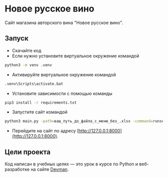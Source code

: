 # Новое русское вино

Сайт магазина авторского вина "Новое русское вино".

## Запуск

- Скачайте код
- Если нужно установите виртуальное окружение командой
```sh
python3 -m venv .venv
```
- Активируйте виртуальное окружение командой
```sh
.venv\Scripts\activate.bat
```
- Установите зависимости с помощью команды
```sh
pip3 install -r requirements.txt
```
- Запустите сайт командой
```sh
python3 main.py -path=ваш_путь_до_файла_с_меню_без_.xlsx -command=runserver
```
- Перейдите на сайт по адресу [http://127.0.0.1:8000](http://127.0.0.1:8000).

## Цели проекта

Код написан в учебных целях — это урок в курсе по Python и веб-разработке на сайте [Devman](https://dvmn.org).

